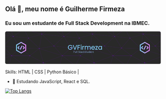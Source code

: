 ## Olá 👋, meu nome é Guilherme Firmeza
### Eu sou um estudante de Full Stack Development na IBMEC.

<img src="/resources/github-header-image.png" width="650"/>

Skills: HTML | CSS | Python Básico |

  
- 🌱 Estudando JavaScript, React e SQL.  

  
   

[![Top Langs](https://github-readme-stats.vercel.app/api/top-langs/?username=gvfirmeza)](https://github.com/anuraghazra/github-readme-stats)



